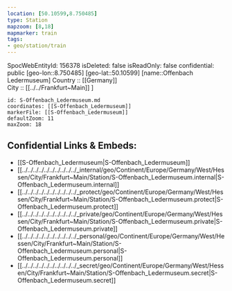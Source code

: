```yaml
---
location: [50.10599,8.750485] 
type: Station 
mapzoom: [8,18] 
mapmarker: train 
tags:
- geo/station/train
---
```

SpocWebEntityId: 156378
isDeleted: false
isReadOnly: false
confidential: public
[geo-lon::8.750485] 
[geo-lat::50.10599] 
[name::Offenbach Ledermuseum] 
Country :: [[Germany]]  
City :: [[../../Frankfurt~Main]] ] 


```leaflet
id: S-Offenbach_Ledermuseum.md
coordinates: [[S-Offenbach_Ledermuseum]] 
markerFile: [[S-Offenbach_Ledermuseum]] 
defaultZoom: 11 
maxZoom: 18
```


## Confidential Links & Embeds: 
- [[S-Offenbach_Ledermuseum|S-Offenbach_Ledermuseum]] 
- [[../../../../../../../../../../_internal/geo/Continent/Europe/Germany/West/Hessen/City/Frankfurt~Main/Station/S-Offenbach_Ledermuseum.internal|S-Offenbach_Ledermuseum.internal]] 
- [[../../../../../../../../../../_protect/geo/Continent/Europe/Germany/West/Hessen/City/Frankfurt~Main/Station/S-Offenbach_Ledermuseum.protect|S-Offenbach_Ledermuseum.protect]] 
- [[../../../../../../../../../../_private/geo/Continent/Europe/Germany/West/Hessen/City/Frankfurt~Main/Station/S-Offenbach_Ledermuseum.private|S-Offenbach_Ledermuseum.private]] 
- [[../../../../../../../../../../_personal/geo/Continent/Europe/Germany/West/Hessen/City/Frankfurt~Main/Station/S-Offenbach_Ledermuseum.personal|S-Offenbach_Ledermuseum.personal]] 
- [[../../../../../../../../../../_secret/geo/Continent/Europe/Germany/West/Hessen/City/Frankfurt~Main/Station/S-Offenbach_Ledermuseum.secret|S-Offenbach_Ledermuseum.secret]] 
